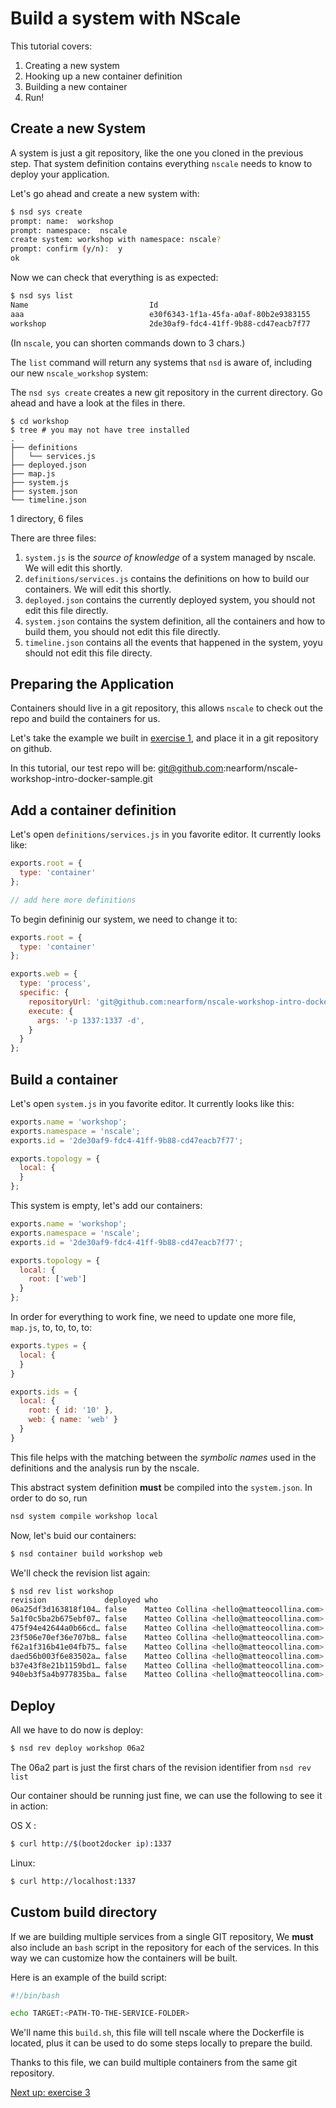 Build a system with NScale
===================

This tutorial covers:

1. Creating a new system
2. Hooking up a new container definition
3. Building a new container
4. Run!

Create a new System
-------------------

A system is just a git repository, like the one you cloned in
the previous step.
That system definition contains everything `nscale` needs to
know to deploy your application.

Let's go ahead and create a new system with:

```bash
$ nsd sys create
prompt: name:  workshop
prompt: namespace:  nscale
create system: workshop with namespace: nscale?
prompt: confirm (y/n):  y
ok
```

Now we can check that everything is as expected:

```bash
$ nsd sys list
Name                           Id
aaa                            e30f6343-1f1a-45fa-a0af-80b2e9383155
workshop                       2de30af9-fdc4-41ff-9b88-cd47eacb7f77
```

(In `nscale`, you can shorten commands down to 3 chars.)

The `list` command will return any systems that `nsd` is aware of, 
including our new `nscale_workshop` system:

The `nsd sys create` creates a new git repository in the current
directory. Go ahead and have a look at the files in there.

```
$ cd workshop
$ tree # you may not have tree installed
.
├── definitions
│   └── services.js
├── deployed.json
├── map.js
├── system.js
├── system.json
└── timeline.json
```

1 directory, 6 files

There are three files:

1. `system.js` is the _source of knowledge_ of a system managed by
   nscale. We will edit this shortly.
2. `definitions/services.js` contains the definitions on how to build
   our containers. We will edit this shortly.
3. `deployed.json` contains the currently deployed system, you should
   not edit this file directly.
4. `system.json` contains the system definition, all the containers and
   how to build them, you should not edit this file directly.
5. `timeline.json` contains all the events that happened in the system,
    yoyu should not edit this file directy.

Preparing the Application
-------------------------

Containers should live in a git repository, this allows `nscale` to check 
out the repo and build the containers for us.

Let's take the example we built in [exercise 1](https://github.com/nearform/nscale-workshop/blob/master/docker-intro.md), and place it in a git repository on github.

In this tutorial, our test repo will be: git@github.com:nearform/nscale-workshop-intro-docker-sample.git

Add a container definition
--------------------------

Let's open `definitions/services.js` in you favorite editor. It
currently looks like:

```js
exports.root = {
  type: 'container'
};

// add here more definitions
```

To begin defininig our system, we need to change it to:

```js
exports.root = {
  type: 'container'
};

exports.web = {
  type: 'process',
  specific: {
    repositoryUrl: 'git@github.com:nearform/nscale-workshop-intro-docker-sample.git',
    execute: {
      args: '-p 1337:1337 -d',
    }
  }
};
```

Build a container
-----------------

Let's open `system.js` in you favorite editor. It currently looks like this:

```js
exports.name = 'workshop';
exports.namespace = 'nscale';
exports.id = '2de30af9-fdc4-41ff-9b88-cd47eacb7f77';

exports.topology = {
  local: {
  }
};
```

This system is empty, let's add our containers:

```js
exports.name = 'workshop';
exports.namespace = 'nscale';
exports.id = '2de30af9-fdc4-41ff-9b88-cd47eacb7f77';

exports.topology = {
  local: {
    root: ['web']
  }
};
```

In order for everything to work fine, we need to update one more file, `map.js`, to, to, to, to:

```js
exports.types = {
  local: {
  }
}

exports.ids = {
  local: {
    root: { id: '10' },
    web: { name: 'web' }
  }
}
```

This file helps with the matching between the _symbolic names_ used in
the definitions and the analysis run by the nscale.

This abstract system definition __must__ be compiled into the
`system.json`. In order to do so, run

```js
nsd system compile workshop local
```

Now, let's buid our containers:

```bash
$ nsd container build workshop web
```

We'll check the revision list again:

```bash
$ nsd rev list workshop
revision             deployed who                                                     time                      description
06a25df3d163818f104… false    Matteo Collina <hello@matteocollina.com>                2014-10-17T10:53:23.000Z  built container: web
5a1f0c5ba2b675ebf07… false    Matteo Collina <hello@matteocollina.com>                2014-10-17T10:33:11.000Z  system compile
475f94e42644a0b66cd… false    Matteo Collina <hello@matteocollina.com>                2014-10-17T10:32:32.000Z  system compile
23f506e70ef36e707b8… false    Matteo Collina <hello@matteocollina.com>                2014-10-17T10:31:24.000Z  system compile
f62a1f316b41e04fb75… false    Matteo Collina <hello@matteocollina.com>                2014-10-17T10:29:57.000Z  system compile
daed56b003f6e83502a… false    Matteo Collina <hello@matteocollina.com>                2014-10-17T10:29:41.000Z  system compile
b37e43f8e21b1159bd1… false    Matteo Collina <hello@matteocollina.com>                2014-10-17T10:29:30.000Z  system compile
940eb3f5a4b977835ba… false    Matteo Collina <hello@matteocollina.com>                2014-10-17T10:20:44.000Z  first commit
```

Deploy
------

All we have to do now is deploy:

```bash
$ nsd rev deploy workshop 06a2
```

The 06a2 part is just the first chars of the revision identifier from `nsd rev list`

Our container should be running just fine, we can use the following to see it in action:

OS X : 
```bash
$ curl http://$(boot2docker ip):1337
```

Linux:
```bash
$ curl http://localhost:1337
```

Custom build directory
----------------------

If we are building multiple services from a single GIT repository,
We __must__ also include an `bash` script in the repository for each of the services.
In this way we can customize how the containers will be built.

Here is an example of the build script:
```bash
#!/bin/bash

echo TARGET:<PATH-TO-THE-SERVICE-FOLDER>
```

We'll name this `build.sh`, this file will tell nscale where the
Dockerfile is located, plus it can be used to do some steps locally to
prepare the build.

Thanks to this file, we can build multiple containers from the same git repository.

[Next up: exercise 3](https://github.com/nearform/nscale-workshop/blob/master/ex3.md)
